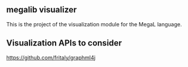 ## megalib visualizer
This is the project of the visualization module for the MegaL language. 

## Visualization APIs to consider
https://github.com/fritaly/graphml4j
